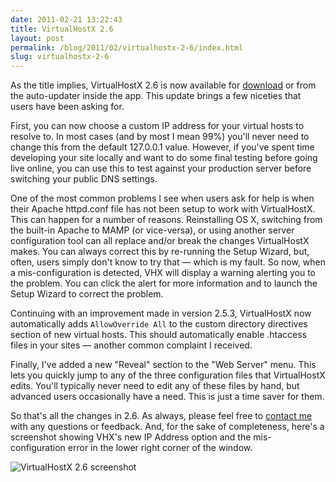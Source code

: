 ```yaml
---
date: 2011-02-21 13:22:43
title: VirtualHostX 2.6
layout: post
permalink: /blog/2011/02/virtualhostx-2-6/index.html
slug: virtualhostx-2-6
---
```

As the title implies, VirtualHostX 2.6 is now available for [download](clickontyler.com/virtualhostx/download/) or from the auto-updater inside the app. This update brings a few niceties that users have been asking for.

First, you can now choose a custom IP address for your virtual hosts to resolve to. In most cases (and by most I mean 99%) you'll never need to change this from the default 127.0.0.1 value. However, if you've spent time developing your site locally and want to do some final testing before going live online, you can use this to test against your production server before switching your public DNS settings.

One of the most common problems I see when users ask for help is when their Apache httpd.conf file has not been setup to work with VirtualHostX. This can happen for a number of reasons. Reinstalling OS X, switching from the built-in Apache to MAMP (or vice-versa), or using another server configuration tool can all replace and/or break the changes VirtualHostX makes. You can always correct this by re-running the Setup Wizard, but, often, users simply don't know to try that &mdash; which is my fault. So now, when a mis-configuration is detected, VHX will display a warning alerting you to the problem. You can click the alert for more information and to launch the Setup Wizard to correct the problem.

Continuing with an improvement made in version 2.5.3, VirtualHostX now automatically adds `AllowOverride All` to the custom directory directives section of new virtual hosts. This should automatically enable .htaccess files in your sites &mdash; another common complaint I received.

Finally, I've added a new "Reveal" section to the "Web Server" menu. This lets you quickly jump to any of the three configuration files that VirtualHostX edits. You'll typically never need to edit any of these files by hand, but advanced users occasionally have a need. This is just a time saver for them.

So that's all the changes in 2.6. As always, please feel free to [contact me](http://clickontyler.com/contact/) with any questions or feedback. And, for the sake of completeness, here's a screenshot showing VHX's new IP Address option and the mis-configuration error in the lower right corner of the window.

![VirtualHostX 2.6 screenshot](http://cdn.tyler.fm/blog/vhx26.png)